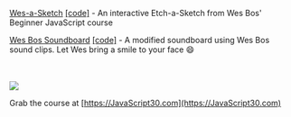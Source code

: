 ﻿<a href="https://astroud.github.io/JavaScript30/33%20-%20Etch-a-Sketch/" target="_blank" title="An interactive Etch-a-Sketch from Wes Bos' Beginner JavaScript course">Wes-a-Sketch</a> <a href="https://github.com/astroud/JavaScript30/tree/master/33%20-%20Etch-a-Sketch" target="_blank" title="Wes-a-Sketch code">[code]</a> - An interactive Etch-a-Sketch from Wes Bos' Beginner JavaScript course

<a href="https://astroud.github.io/JavaScript30/01%20-%20JavaScript%20Drum%20Kit/" target="_blank" title="The soundboard project modified to use Wes Bos soundclips">Wes Bos Soundboard</a> <a href="https://github.com/astroud/JavaScript30/tree/master/01%20-%20JavaScript%20Drum%20Kit" target="_blank" title="Soundboard code">[code]</a> - A modified soundboard using Wes Bos sound clips. Let Wes bring a smile to your face 😄
<br><br><br>

![](https://javascript30.com/images/JS3-social-share.png)

Grab the course at [https://JavaScript30.com](https://JavaScript30.com)